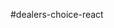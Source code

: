 #dealers-choice-react

<!-- the only requirement is that you build a react application which loads data with an axios call

Phase 0
    x setup install sequelize, pg, and express and nodemon as a dev dependency
    x add a server.js file
    x add a start:dev script which has nodemon call server.js

Phase 1
   x add a backend data model and seed some data

Phase 2
   x add express and a GET api route which will be used to on the front end to return your data
   x /api/your_model_name_pluralized_goes_here (ie things, people, pets, etc.. etc.)

Phase 3
   x add a GET / route to return index.html

Phase 4
    setup a React application which will load the data from your backend route by making an axios call. Look up the cdn for axios and add it as script tag which loads it. You only need one class component for this.
Phase n+ (extra credit)
    separate out your sever side code
       x you can have a separate file for your data layer (sequelize code)
        you can have a separate file for your /api routes (you only have one so far)
    add ability to delete data
    add the ability to insert data -->